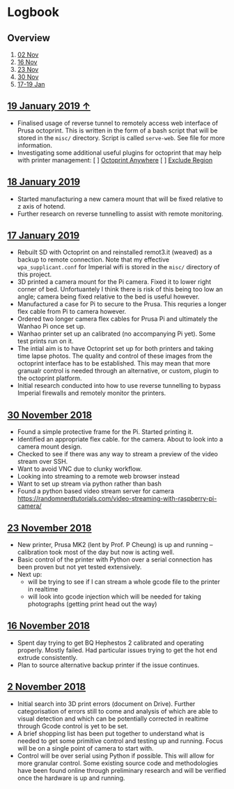 # Logbook

## Overview

1. [02 Nov](#2-November-2018)
2. [16 Nov](#16-November-2018)
3. [23 Nov](#23-November-2018)
4. [30 Nov](#30-November-2018)
5. [17-19 Jan](#19-January-2019)

## [19 January 2019  ↑](#overview)

- Finalised usage of reverse tunnel to remotely access web interface of Prusa octoprint. This is written in the form of a bash script that will be stored in the `misc/` directory. Script is called `serve-web`. See file for more information.
- Investigating some additional useful plugins for octoprint that may help with printer management:
    [ ] [Octoprint Anywhere](https://plugins.octoprint.org/plugins/anywhere/)
    [ ] [Exclude Region](https://plugins.octoprint.org/plugins/excluderegion/)

## [18 January 2019](#overview)

- Started manufacturing a new camera mount that will be fixed relative to z axis of hotend.
- Further research on reverse tunnelling to assist with remote monitoring.

## [17 January 2019](#overview)

- Rebuilt SD with Octoprint on and reinstalled remot3.it (weaved) as a backup to remote connection. Note that my effective `wpa_supplicant.conf` for Imperial wifi is stored in the `misc/` directory of this project.
- 3D printed a camera mount for the Pi camera. Fixed it to lower right corner of bed. Unfortuantely I think there is risk of this being too low an angle; camera being fixed relative to the bed is useful however.
- Manufactured a case for Pi to secure to the Prusa. This requries a longer flex cable from Pi to camera however.
- Ordered two longer camera flex cables for Prusa Pi and ultimately the Wanhao Pi once set up.
- Wanhao printer set up an calibrated (no accompanying Pi yet). Some test prints run on it.
- The intial aim is to have Octoprint set up for both printers and taking time lapse photos. The quality and control of these images from the octoprint interface has to be established. This may mean that more granualr control is needed through an alternative, or custom, plugin to the octoprint platform.
- Initial research conducted into how to use reverse tunnelling to bypass Imperial firewalls and remotely monitor the printers.

## [30 November 2018](#overview)

- Found a simple protective frame for the Pi. Started printing it.
- Identified an appropriate flex cable. for the camera. About to look into a camera mount design.
- Checked to see if there was any way to stream a preview of the video stream over SSH. 
- Want to avoid VNC due to clunky workflow.
- Looking into streaming to a remote web browser instead
- Want to set up stream via python rather than bash
- Found a python based video stream server for camera https://randomnerdtutorials.com/video-streaming-with-raspberry-pi-camera/

## [23 November 2018](#overview)

- New printer, Prusa MK2 (lent by Prof. P Cheung) is up and running – calibration took most of the day but now is acting well.
- Basic control of the printer with Python over a serial connection has been proven but not yet tested extensively.
- Next up:
  - will be trying to see if I can stream a whole gcode file to the printer in realtime
  - will look into gcode injection which will be needed for taking photographs (getting print head out the way)

## [16 November 2018](#overview)

- Spent day trying to get BQ Hephestos 2 calibrated and operating properly. Mostly failed. Had particular issues trying to get the hot end extrude consistently.
- Plan to source alternative backup printer if the issue continues.

## [2 November 2018](#overview)

- Initial search into 3D print errors (document on Drive). Further categorisation of errors still to come and analysis of which are able to visual detection and which can be potentially corrected in realtime through Gcode control is yet to be set.
- A brief shopping list has been put together to understand what is needed to get some primitive control and testing up and running. Focus will be on a single point of camera to start with.
- Control will be over serial using Python if possible. This will allow for more granular control. Some existing source code and methodologies have been found online through preliminary research and will be verified once the hardware is up and running.